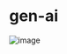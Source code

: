 # gen-ai

![image](https://github.com/user-attachments/assets/3deb66bf-1573-4237-a4d5-d4f44b952699)


